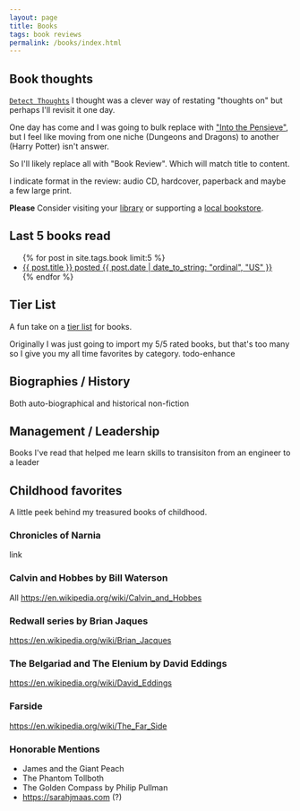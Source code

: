 ```yaml
---
layout: page
title: Books
tags: book reviews
permalink: /books/index.html
---
```


## Book thoughts

[`Detect Thoughts`](https://www.dndbeyond.com/spells/detect-thoughts) I thought was a clever way of restating "thoughts on" but perhaps I'll revisit it one day.

One day has come and I was going to bulk replace with ["Into the Pensieve"](https://harrypotter.fandom.com/wiki/Pensieve), but I feel like moving from one niche (Dungeons and Dragons) to another (Harry Potter) isn't answer.

So I'll likely replace all with "Book Review". Which will match title to content.

I indicate format in the review: audio CD, hardcover, paperback and maybe a few large print.

**Please** Consider visiting your [library](https://www.nypl.org) or supporting a [local bookstore](https://www.liftbridgebooks.com).

<!-- chatGPT 4.0 beat the top google search.. BUT I was faster at modifying date and DOM structure. -->
## Last 5 books read

<ul>
  {% for post in site.tags.book limit:5 %}
    <li>
      <a href="{{ post.url | prepend: site.baseurl }}">{{ post.title }} posted {{ post.date | date_to_string: "ordinal", "US" }}</a>
    </li>
  {% endfor %}
</ul>

## Tier List

A fun take on a [tier list](https://en.wikipedia.org/wiki/Tier_list) for books.

Originally I was just going to import my 5/5 rated books, but that's too many so I give you my all time favorites by category. todo-enhance

## Biographies / History

Both auto-biographical and historical non-fiction

## Management / Leadership

Books I've read that helped me learn skills to transisiton from an engineer to a leader

## Childhood favorites

A little peek behind my treasured books of childhood.

### Chronicles of Narnia 

link

### Calvin and Hobbes by Bill Waterson

All https://en.wikipedia.org/wiki/Calvin_and_Hobbes

### Redwall series by Brian Jaques

https://en.wikipedia.org/wiki/Brian_Jacques

### The Belgariad and The Elenium by David Eddings

https://en.wikipedia.org/wiki/David_Eddings

### Farside

https://en.wikipedia.org/wiki/The_Far_Side


### Honorable Mentions

- James and the Giant Peach
- The Phantom Tollboth
- The Golden Compass by Philip Pullman
- https://sarahjmaas.com (?)
